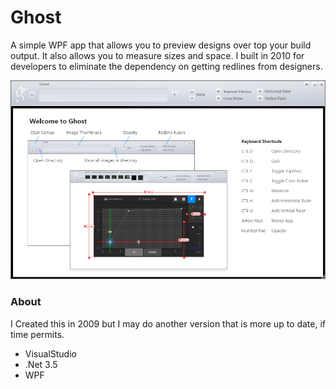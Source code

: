 # Ghost
A simple WPF app that allows you to preview designs over top your build output. It also allows you to measure sizes and space. I built in 2010 for developers to eliminate the dependency on getting redlines from designers.  

![alt text](screenshot.png "Ghost Application Screenshot")

### About
I Created this in 2009 but I may do another version that is more up to date, if time permits.

- VisualStudio
- .Net 3.5
- WPF
